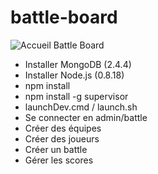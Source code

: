 battle-board
============

![Accueil Battle Board](http://www.dreamcat.fr/github/battle-board-home.png)

- Installer MongoDB (2.4.4)
- Installer Node.js (0.8.18)
- npm install
- npm install -g supervisor
- launchDev.cmd / launch.sh
- Se connecter en admin/battle
- Créer des équipes
- Créer des joueurs
- Créer un battle
- Gérer les scores